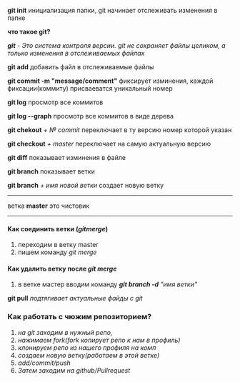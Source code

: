 **git init** инициализация папки, git начинает отслеживать изменения в папке

**что такое git?**

***git** - Это система контроля версии. git не сохраняет файлы целиком, а только изменения в отслеживаемых файлах*

**git add** добавить файл в отслеживаемые файлы

**git commit -m "message/comment"** фиксирует изминения, каждой фиксации(коммиту) присваеватся уникальный номер

**git log** просмотр все коммитов

**git log --graph** просмотр все коммитов в виде дерева 

**git chekout** *+ № commit* переключает в ту версию номер которой указан
 
**git checkout** *+ master* переключает на самую актуальную версию

**git diff**  показывает изминения в файле

**git branch** показывает ветки 

**git branch** *+ имя новой ветки* создает новую ветку
***

ветка **master** это чистовик
***

#### Kaк соединить ветки (*__gitmerge__*)
1. переходим в ветку master
2. пишем команду *git merge*

#### Как удалить ветку после *git merge*
1. в ветке мастер вводим команду _**git branch -d**  "имя ветки"_

**git pull** *подтягивает актуальные файды с git*

### Как работать с чюжим репозиторием?
1. *на git заходим в нужный репо,*
2. *нажимаем fork(fork копирует репо к нам в профиль)* 
3. *клонируем репо из нашего профиля на комп*
4. *создаем новую ветку(работаем в этой ветке)*
5. *add/commit/push*
6. *Затем заходим на github/Pullrequest*